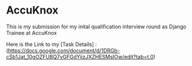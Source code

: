 # AccuKnox
This is my submission for my inital qualification interview round as Django Trainee at AccuKnox

Here is the Link to my [Task Details] : (https://docs.google.com/document/d/1DRGb-cSb1Jat_10gOZFUBQ7vGFGdYiizJXZHESMsIOw/edit?tab=t.0)
